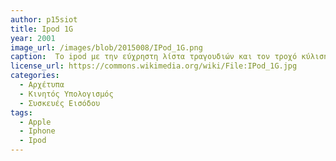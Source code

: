 ```yaml
---
author: p15siot
title: Ipod 1G
year: 2001
image_url: /images/blob/2015008/IPod_1G.png
caption:  Το ipod με την εύχρηστη λίστα τραγουδιών και τον τροχό κύλισης έγινε μια απίστευτη επιτυχία αφού πρόσφερε πολύ εύκολη επικοινωνία με το χρήστη, ο οποίος σταδιακά εξοικειώθηκε με portable συσκευές τεχνολογίας.
license_url: https://commons.wikimedia.org/wiki/File:IPod_1G.jpg
categories:
  - Αρχέτυπα
  - Κινητός Υπολογισμός
  - Συσκευές Εισόδου
tags:
  - Apple
  - Iphone
  - Ipod
---
```


